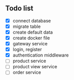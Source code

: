 ## Todo list
- [x] connect database 
- [x] migrate table
- [x] create default data
- [x] create docker file
- [x] gateway service
- [x] login, register
- [x] authentication middleware
- [ ] product service
- [ ] product view service
- [ ] order service
